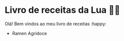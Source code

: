 # Livro de receitas da Lua :woman_cook:

Olá! Bem vindos ao meu livro de receitas :happy:

- Ramen Agridoce
